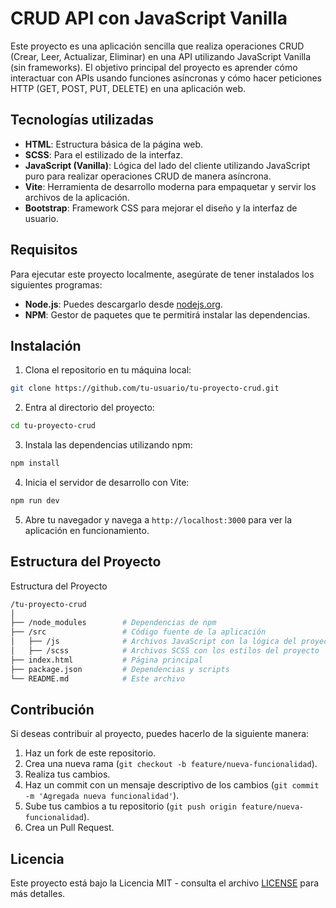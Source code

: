 # CRUD API con JavaScript Vanilla

Este proyecto es una aplicación sencilla que realiza operaciones CRUD (Crear, Leer, Actualizar, Eliminar) en una API utilizando JavaScript Vanilla (sin frameworks). El objetivo principal del proyecto es aprender cómo interactuar con APIs usando funciones asíncronas y cómo hacer peticiones HTTP (GET, POST, PUT, DELETE) en una aplicación web.

## Tecnologías utilizadas

- **HTML**: Estructura básica de la página web.
- **SCSS**: Para el estilizado de la interfaz.
- **JavaScript (Vanilla)**: Lógica del lado del cliente utilizando JavaScript puro para realizar operaciones CRUD de manera asíncrona.
- **Vite**: Herramienta de desarrollo moderna para empaquetar y servir los archivos de la aplicación.
- **Bootstrap**: Framework CSS para mejorar el diseño y la interfaz de usuario.

## Requisitos

Para ejecutar este proyecto localmente, asegúrate de tener instalados los siguientes programas:

- **Node.js**: Puedes descargarlo desde [nodejs.org](https://nodejs.org/).
- **NPM**: Gestor de paquetes que te permitirá instalar las dependencias.

## Instalación

1. Clona el repositorio en tu máquina local:

```bash
git clone https://github.com/tu-usuario/tu-proyecto-crud.git
```

2. Entra al directorio del proyecto:

```bash
cd tu-proyecto-crud
```

3. Instala las dependencias utilizando npm:

```bash
npm install
```

4. Inicia el servidor de desarrollo con Vite:

```bash
npm run dev
```

5. Abre tu navegador y navega a `http://localhost:3000` para ver la aplicación en funcionamiento.

## Estructura del Proyecto


Estructura del Proyecto
```bash
/tu-proyecto-crud
│
├── /node_modules        # Dependencias de npm
├── /src                 # Código fuente de la aplicación
│   ├── /js              # Archivos JavaScript con la lógica del proyecto
│   ├── /scss            # Archivos SCSS con los estilos del proyecto
├── index.html           # Página principal
├── package.json         # Dependencias y scripts
└── README.md            # Este archivo
```

## Contribución

Si deseas contribuir al proyecto, puedes hacerlo de la siguiente manera:

1. Haz un fork de este repositorio.
2. Crea una nueva rama (`git checkout -b feature/nueva-funcionalidad`).
3. Realiza tus cambios.
4. Haz un commit con un mensaje descriptivo de los cambios (`git commit -m 'Agregada nueva funcionalidad'`).
5. Sube tus cambios a tu repositorio (`git push origin feature/nueva-funcionalidad`).
6. Crea un Pull Request.

## Licencia

Este proyecto está bajo la Licencia MIT - consulta el archivo [LICENSE](LICENSE) para más detalles.
